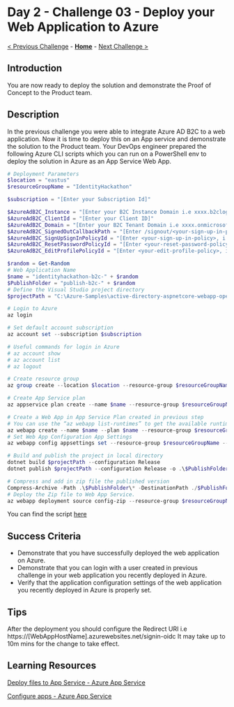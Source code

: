 # Day 2 - Challenge 03 - Deploy your Web Application to Azure

 [< Previous Challenge](./Challenge_D2_02.md) - **[Home](../README.md)** - [Next Challenge >](./Challenge_D2_04.md)

## Introduction

You are now ready to deploy the solution and demonstrate the Proof of Concept to the Product team.

## Description

In the previous challenge you were able to integrate Azure AD B2C to a web application. Now it is time to deploy this on an App service and demonstrate the solution to the Product team. Your DevOps engineer prepared the following Azure CLI scripts which you can run on a PowerShell env to deploy the solution in Azure as an App Service Web App.

```powershell
# Deployment Parameters 
$location = "eastus"
$resourceGroupName = "IdentityHackathon"

$subscription = "[Enter your Subscription Id]"

$AzureAdB2C_Instance = "[Enter your B2C Instance Domain i.e xxxx.b2clogin.com]"
$AzureAdB2C_ClientId = "[Enter your Client ID]"
$AzureAdB2C_Domain = "[Enter your B2C Tenant Domain i.e xxxx.onmicrosoft.com]"
$AzureAdB2C_SignedOutCallbackPath = "[Enter /signout/<your-sign-up-in-policy>, i.e /signout/B2C_1_susi]"
$AzureAdB2C_SignUpSignInPolicyId = "[Enter <your-sign-up-in-policy>, i.e B2C_1_susi]"
$AzureAdB2C_ResetPasswordPolicyId = "[Enter <your-reset-password-policy>, i.e B2C_1_reset_password]"
$AzureAdB2C_EditProfilePolicyId = "[Enter <your-edit-profile-policy>, i.e B2C_1_edit_profile]"

$random = Get-Random
# Web Application Name
$name = "identityhackathon-b2c-" + $random
$PublishFolder = "publish-b2c-" + $random
# Define the Visual Studio project directory
$projectPath = "C:\Azure-Samples\active-directory-aspnetcore-webapp-openidconnect-v2-master\active-directory-aspnetcore-webapp-openidconnect-v2-master\1-WebApp-OIDC\1-5-B2C\WebApp-OpenIDConnect-DotNet.csproj"

# Login to Azure 
az login

# Set default account subscription
az account set --subscription $subscription

# Useful commands for login in Azure
# az account show
# az account list
# az logout

# Create resource group
az group create --location $location --resource-group $resourceGroupName

# Create App Service plan
az appservice plan create --name $name --resource-group $resourceGroupName --sku P1V2 --location $location 

# Create a Web App in App Service Plan created in previous step
# You can use the “az webapp list-runtimes” to get the available runtimes (i.e "dotnet:6", "DOTNETCORE:3.1",  etc.) 
az webapp create --name $name --plan $name --resource-group $resourceGroupName --runtime "dotnet:6" 
# Set Web App Configuration App Settings
az webapp config appsettings set --resource-group $resourceGroupName --name $name --settings WEBSITE_RUN_FROM_PACKAGE="1" ASPNETCORE_ENVIRONMENT="Development" AzureAdB2C:Instance=$AzureAdB2C_Instance AzureAdB2C:ClientId=$AzureAdB2C_ClientId AzureAdB2C:Domain=$AzureAdB2C_Domain AzureAdB2C:SignedOutCallbackPath=$AzureAdB2C_SignedOutCallbackPath AzureAdB2C:SignUpSignInPolicyId=$AzureAdB2C_SignUpSignInPolicyId AzureAdB2C:ResetPasswordPolicyId=$AzureAdB2C_ResetPasswordPolicyId AzureAdB2C:EditProfilePolicyId=$AzureAdB2C_EditProfilePolicyId

# Build and publish the project in local directory
dotnet build $projectPath --configuration Release 
dotnet publish $projectPath --configuration Release -o .\$PublishFolder

# Compress and add in zip file the published version
Compress-Archive -Path .\$PublishFolder\* -DestinationPath ./$PublishFolder.zip -Force
# Deploy the Zip file to Web App Service.
az webapp deployment source config-zip --resource-group $resourceGroupName --name $name --src "./$PublishFolder.zip"
```

You can find the script [here](./Resources/Challenge_D2_03/DeployAppScriptB2C.azcli)

## Success Criteria

- Demonstrate that you have successfully deployed the web application on Azure.
- Demonstrate that you can login with a user created in previous challenge in your web application you recently deployed in Azure.
- Verify that the application configuration settings of the web application you recently deployed in Azure is properly set.

## Tips

After the deployment you should configure the Redirect URI i.e https://[WebAppHostName].azurewebsites.net/signin-oidc
It may take up to 10m mins for the change to take effect.

## Learning Resources

[Deploy files to App Service - Azure App Service](https://docs.microsoft.com/en-us/azure/app-service/deploy-zip?tabs=cli#deploy-a-zip-package)

[Configure apps - Azure App Service](https://docs.microsoft.com/en-us/azure/app-service/configure-common?tabs=portal)
